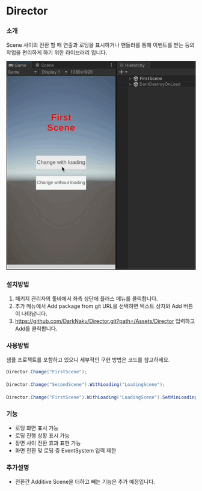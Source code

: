 # Director

### 소개
Scene 사이의 전환 할 때 연출과 로딩을 표시하거나 핸들러를 통해 이벤트를 받는 등의 작업을 편리하게 하기 위한 라이브러리 입니다.

![image](Images/screenshot.gif)

### 설치방법
1. 패키지 관리자의 툴바에서 좌측 상단에 플러스 메뉴를 클릭합니다.
2. 추가 메뉴에서 Add package from git URL을 선택하면 텍스트 상자와 Add 버튼이 나타납니다.
3. https://github.com/DarkNaku/Director.git?path=/Assets/Director 입력하고 Add를 클릭합니다.

### 사용방법
샘플 프로젝트를 포함하고 있으니 세부적인 구현 방법은 코드를 참고하세요.

```csharp
Director.Change("FirstScene");

Director.Change("SecondScene").WithLoading("LoadingScene");

Director.Change("FirstScene").WithLoading("LoadingScene").SetMinLoadingTime(2f);
```

### 기능
* 로딩 화면 표시 가능
* 로딩 진행 상황 표시 가능
* 장면 사이 전환 효과 표현 가능
* 화면 전환 및 로딩 중 EventSystem 입력 제한

### 추가설명
* 전환간 Additive Scene을 더하고 빼는 기능은 추가 예정입니다.